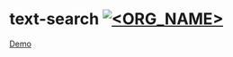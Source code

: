 # text-search [![<ORG_NAME>](https://nvasoya.visualstudio.com/me/_apis/build/status/text-search-CI)](<LINK>)

[Demo](https://text-search.azurewebsites.net/)
